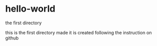 # hello-world
the first directory

this is the first directory made
it is created following the instruction on github
